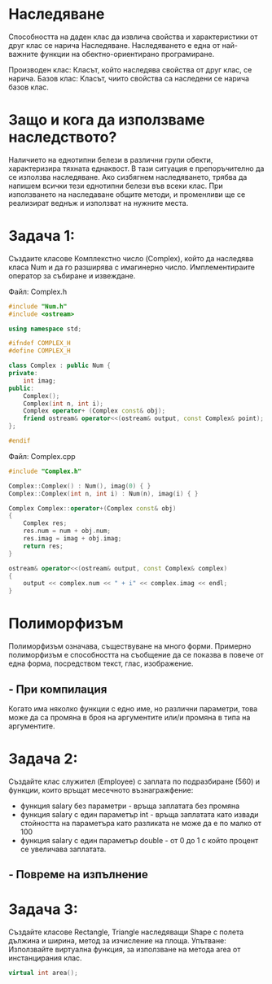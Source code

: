 # Наследяване

Способността на даден клас да извлича свойства и характеристики от друг клас се нарича Наследяване. 
Наследяването е една от най-важните функции на обектно-ориентирано програмиране.

Производен клас: Класът, който наследява свойства от друг клас, се нарича.
Базов клас: Класът, чиито свойства са наследени се нарича базов клас.

# Защо и кога да използваме наследството?

Наличието на еднотипни белези в различни групи обекти, характеризира тяхната еднаквост. В тази ситуация е препоръчително да се използва наследяване.
Ако сизбягнем наследяването, трябва да напишем всички тези еднотипни белези във всеки клас. При използването на наследаване общите методи, 
и променливи ще се реализират веднъж и използват на нужните места.

# Задача 1:

Създаите класове Комплекстно число (Complex), който да наследява класа Num и да го разширява с имагинерно число. Имплементираите оператор за събиране и извеждане.

Файл: Complex.h

```cpp
#include "Num.h"
#include <ostream>

using namespace std;

#ifndef COMPLEX_H 
#define COMPLEX_H 

class Complex : public Num {
private:
	int imag;
public:
	Complex();
	Complex(int n, int i);
	Complex operator+ (Complex const& obj);
	friend ostream& operator<<(ostream& output, const Complex& point);
};

#endif
```
Файл: Complex.cpp

```cpp
#include "Complex.h"

Complex::Complex() : Num(), imag(0) { }
Complex::Complex(int n, int i) : Num(n), imag(i) { }

Complex Complex::operator+(Complex const& obj)
{
	Complex res;
	res.num = num + obj.num;
	res.imag = imag + obj.imag;
	return res;
}

ostream& operator<<(ostream& output, const Complex& complex)
{
	output << complex.num << " + i" << complex.imag << endl;
}
```

# Полиморфизъм

Полиморфизъм означава, съществуване на много форми. Примерно полиморфизъм е способността на съобщение да се показва в повече от една форма, посредством текст, глас, изображение.

## - При компилация

Когато има няколко функции с едно име, но различни параметри, това може да са промяна в броя на аргументите или/и промяна в типа на аргументите.

# Задача 2:

Създайте клас служител (Employee) с заплата по подразбиране (560) и функции, които връщат месечното възнагражфение:
- функция salary без параметри - връща заплатата без промяна
- функция salary с един параметър int - връща заплатата като извади стойността на параметъра като разликата не може да е по малко от 100
- функция salary с един параметър double - от 0 до 1 с който процент се увеличава заплатата.

## - Повреме на изпълнение

# Задача 3:

Създайте класове Rectangle, Triangle наследяващи Shape с полета дължина и ширина, метод за изчисление на площа.
Упътване: Използвайте виртуална функция, за използване на метода area от инстанцирания клас.

```cpp
virtual int area();
```
